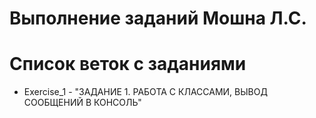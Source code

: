 # Выполнение заданий Мошна Л.С.

# Список веток с заданиями
- Exercise_1 - "ЗАДАНИЕ 1. РАБОТА С КЛАССАМИ, ВЫВОД СООБЩЕНИЙ В КОНСОЛЬ"

